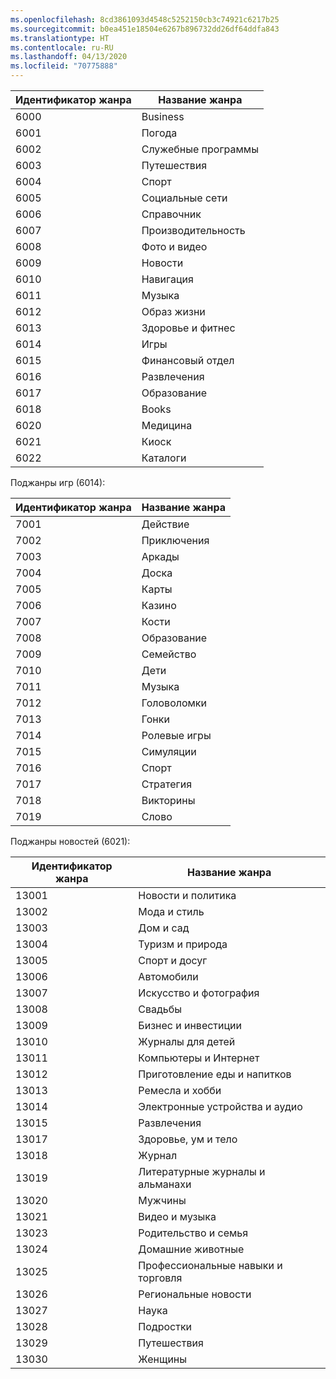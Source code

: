 ```yaml
---
ms.openlocfilehash: 8cd3861093d4548c5252150cb3c74921c6217b25
ms.sourcegitcommit: b0ea451e18504e6267b896732dd26df64ddfa843
ms.translationtype: HT
ms.contentlocale: ru-RU
ms.lasthandoff: 04/13/2020
ms.locfileid: "70775888"
---
```

|Идентификатор жанра|Название жанра|
|---|---|
|6000|Business|
|6001|Погода|
|6002|Служебные программы|
|6003|Путешествия|
|6004|Спорт|
|6005|Социальные сети|
|6006|Справочник|
|6007|Производительность|
|6008|Фото и видео|
|6009|Новости|
|6010|Навигация|
|6011|Музыка|
|6012|Образ жизни|
|6013|Здоровье и фитнес|
|6014|Игры|
|6015|Финансовый отдел|
|6016|Развлечения|
|6017|Образование|
|6018|Books|
|6020|Медицина|
|6021|Киоск|
|6022|Каталоги|

Поджанры игр (6014):

|Идентификатор жанра|Название жанра|
|---|---|
|7001|Действие|
|7002|Приключения|
|7003|Аркады|
|7004|Доска|
|7005|Карты|
|7006|Казино|
|7007|Кости|
|7008|Образование|
|7009|Семейство|
|7010|Дети|
|7011|Музыка|
|7012|Головоломки|
|7013|Гонки|
|7014|Ролевые игры|
|7015|Симуляции|
|7016|Спорт|
|7017|Стратегия|
|7018|Викторины|
|7019|Слово|

Поджанры новостей (6021):

|Идентификатор жанра|Название жанра|
|---|---|
|13001|Новости и политика|
|13002|Мода и стиль|
|13003|Дом и сад|
|13004|Туризм и природа|
|13005|Спорт и досуг|
|13006|Автомобили|
|13007|Искусство и фотография|
|13008|Свадьбы|
|13009|Бизнес и инвестиции|
|13010|Журналы для детей|
|13011|Компьютеры и Интернет|
|13012|Приготовление еды и напитков|
|13013|Ремесла и хобби|
|13014|Электронные устройства и аудио|
|13015|Развлечения|
|13017|Здоровье, ум и тело|
|13018|Журнал|
|13019|Литературные журналы и альманахи|
|13020|Мужчины|
|13021|Видео и музыка|
|13023|Родительство и семья|
|13024|Домашние животные|
|13025|Профессиональные навыки и торговля|
|13026|Региональные новости|
|13027|Наука|
|13028|Подростки|
|13029|Путешествия|
|13030|Женщины|
